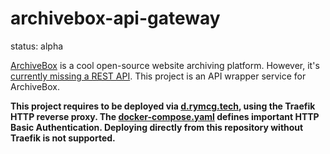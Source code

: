 # archivebox-api-gateway

status: alpha

[ArchiveBox](https://github.com/archivebox/archivebox) is a cool open-source
website archiving platform. However, it's [currently missing a REST
API](https://github.com/ArchiveBox/ArchiveBox/issues/496). This project is an
API wrapper service for ArchiveBox. 

**This project requires to be deployed via
[d.rymcg.tech](https://github.com/EnigmaCurry/d.rymcg.tech/tree/master/archivebox),
using the Traefik HTTP reverse proxy. The
[docker-compose.yaml](https://github.com/EnigmaCurry/d.rymcg.tech/blob/master/archivebox/docker-compose.yml)
defines important HTTP Basic Authentication. Deploying directly from this
repository without Traefik is not supported.**

